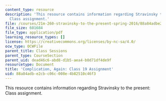 ```yaml
---
content_type: resource
description: 'This resource contains information regarding Stravinsky to the present:
  Class assignment.'
file: /courses/21m-260-stravinsky-to-the-present-spring-2016/88a84adbe2cbc06c008e4b82510c46f3_MIT21M_260S16_assn19.pdf
file_size: 601684
file_type: application/pdf
learning_resource_types: []
license: https://creativecommons.org/licenses/by-nc-sa/4.0/
ocw_type: OCWFile
parent_title: Class Sessions
parent_type: CourseSection
parent_uid: dead46c6-abd8-d1b5-aea4-b0d71df4de9f
resourcetype: Document
title: 'Complication, Again: Class 19 Assignment'
uid: 88a84adb-e2cb-c06c-008e-4b82510c46f3
---
```

This resource contains information regarding Stravinsky to the present: Class assignment.